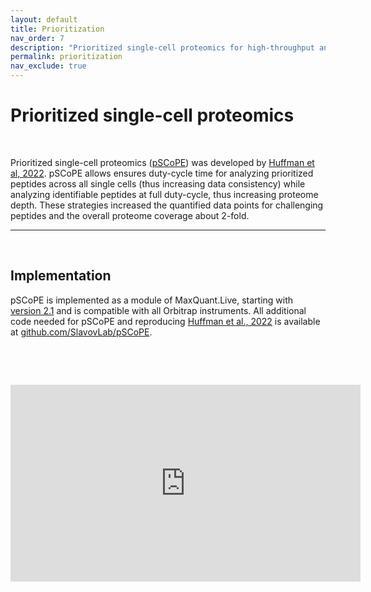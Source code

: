 ```yaml
---
layout: default
title: Prioritization
nav_order: 7
description: "Prioritized single-cell proteomics for high-throughput and multiplexed single-cell proteomics by mass-spectrometry using pSCoPE"
permalink: prioritization
nav_exclude: true
---
```


# Prioritized single-cell proteomics

&nbsp;

Prioritized single-cell proteomics ([pSCoPE](https://scp.slavovlab.net/pSCoPE)) was developed by [Huffman et al, 2022][pSCoPE_Preprint]. pSCoPE allows ensures duty-cycle time for analyzing prioritized peptides across all single cells (thus increasing data consistency) while analyzing identifiable peptides at full duty-cycle, thus increasing proteome depth. These strategies increased the quantified data points for challenging peptides and the overall proteome coverage about 2-fold.  

---


&nbsp;

## Implementation
pSCoPE is implemented as a module of MaxQuant.Live, starting with [version 2.1](http://www.maxquant.live) and is compatible with all Orbitrap instruments. All additional code needed for pSCoPE and reproducing [Huffman et al., 2022][pSCoPE_Preprint] is available at [github.com/SlavovLab/pSCoPE](https://github.com/SlavovLab/pSCoPE).

&nbsp;  

&nbsp;

<iframe width="560" height="315" src="https://www.youtube.com/embed/SP0x3gAALtg" title="YouTube video player" frameborder="0" allow="accelerometer; autoplay; clipboard-write; encrypted-media; gyroscope; picture-in-picture" allowfullscreen></iframe>

&nbsp;  

&nbsp;

&nbsp;


&nbsp;

&nbsp;

[pSCoPE_Preprint]: https://www.biorxiv.org/content/10.1101/2022.03.16.484655v1 "Prioritized Single Cell ProtEomics by Mass-Spectrometry"





&nbsp;

&nbsp;

&nbsp;
